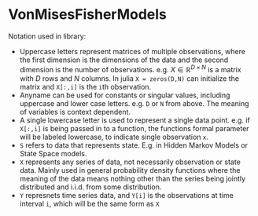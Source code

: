 # VonMisesFisherModels
Notation used in library:
- Uppercase letters represent matrices of multiple observations, where the first dimension is the dimensions of the data and the second dimension is the number of observations. e.g. $X \in \mathbb{R}^{D \times N}$ is a matrix with $D$ rows and $N$ columns. In julia `X = zeros(D,N)` can initialize the matrix and `X[:,i]` is the `i`th observation.
- Anyname can be used for constants or singular values, including uppercase and lower case letters. e.g. `D` or `N` from above. The meaning of variables is context dependent.
- A single lowercase letter is used to represent a single data point. e.g. if `X[:,i]` is being passed in to a function, the functions formal parameter will be labeled lowercase, to indicate single observation `x`.
- `S` refers to data that represents state. E.g. in Hidden Markov Models or State Space models.
- `X` represents any series of data, not necessarily observation or state data. Mainly used in general probability density functions where the meaning of the data means nothing other than the series being jointly distributed and i.i.d. from some distribution.
- `Y` represnets time series data, and `Y[i]` is the observations at time interval `i`, which will be the same form as `X`
